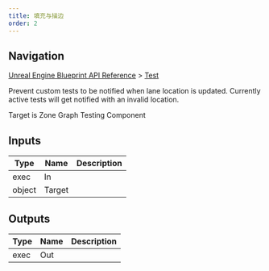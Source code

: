 ```yaml
---
title: 填充与描边
order: 2
---
```

## Navigation

[Unreal Engine Blueprint API Reference](https://dev.epicgames.com/documentation/en-us/unreal-engine/BlueprintAPI) > [Test](https://dev.epicgames.com/documentation/en-us/unreal-engine/BlueprintAPI/Test)

Prevent custom tests to be notified when lane location is updated. Currently active tests will get notified with an invalid location.

Target is Zone Graph Testing Component

## Inputs

| Type | Name | Description |
| --- | --- | --- |
| exec | In |  |
| object | Target |  |

## Outputs

| Type | Name | Description |
| --- | --- | --- |
| exec | Out |  |

